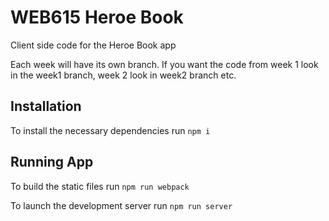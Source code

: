 # WEB615 Heroe Book #

Client side code for the Heroe Book app

Each week will have its own branch. If you want the code from week 1 look in the week1 branch, week 2 look in week2 branch etc.

## Installation ##

To install the necessary dependencies run ``` npm i ```

## Running App ##

To build the static files run ``` npm run webpack ```

To launch the development server run ``` npm run server ```